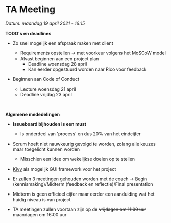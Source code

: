 <h1>TA Meeting</h1>

*Datum: maandag 19 april 2021 - 16:15*

**TODO's en deadlines**
- Zo snel mogelijk een afspraak maken met client
	- Requirements opstellen -> met voorkeur volgens het MoSCoW model
	- Alvast beginnen aan een project plan
		- Deadline woensdag 28 april
		- Kan eerder opgestuurd worden naar Rico voor feedback

- Beginnen aan Code of Conduct
	- Lecture woensdag 21 april
	- Deadline vrijdag 23 april

<br/>

**Algemene mededelingen**
- **Issueboard bijhouden is een must**
	- Is onderdeel van 'process' en dus 20% van het eindcijfer

- Scrum hoeft niet nauwkeurig gevolgd te worden, zolang alle keuzes maar toegelicht kunnen worden
	- Misschien een idee om wekelijkse doelen op te stellen
- [Kivy](https://kivy.org/#home) als mogelijk GUI framework voor het project
- Er zullen 3 meetingen gehouden worden met de coach -> Begin (kennismaking)/Midterm (feedback en reflectie)/Final presentation
- Midterm is geen officieel cijfer maar eerder een aanduiding wat het huidig niveau is van project
- TA meetingen zullen voortaan zijn op de ~~vrijdagen om 11:00 uur~~ maandagen om 16:00 uur
